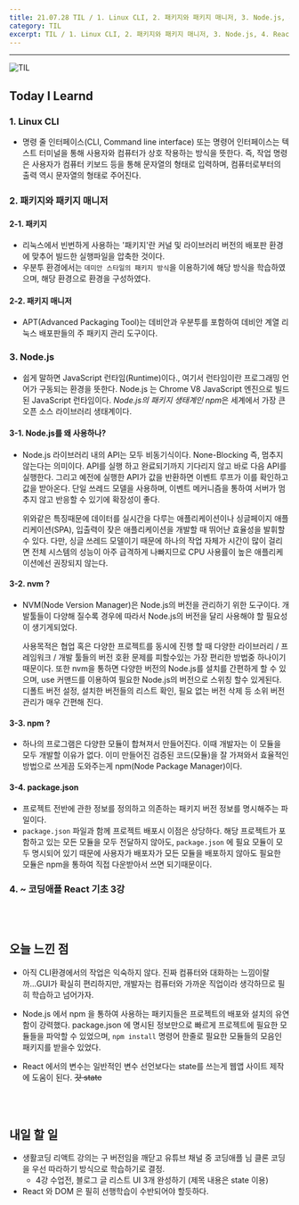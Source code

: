 ```yaml
---
title: 21.07.28 TIL / 1. Linux CLI, 2. 패키지와 패키지 매니저, 3. Node.js, 4. React
category: TIL
excerpt: TIL / 1. Linux CLI, 2. 패키지와 패키지 매니저, 3. Node.js, 4. React
---
```


---

![TIL](https://user-images.githubusercontent.com/83164003/127775612-7464075f-89e7-478e-82ee-dc1c2710a125.jpeg)
## Today I Learnd
### 1. Linux CLI
- 명령 줄 인터페이스(CLI, Command line interface) 또는 명령어 인터페이스는 텍스트 터미널을 통해 사용자와 컴퓨터가 상호 작용하는 방식을 뜻한다. 즉, 작업 명령은 사용자가 컴퓨터 키보드 등을 통해 문자열의 형태로 입력하며, 컴퓨터로부터의 출력 역시 문자열의 형태로 주어진다.

### 2. 패키지와 패키지 매니저
#### 2-1. 패키지
- 리눅스에서 빈번하게 사용하는 '패키지'란 커널 및 라이브러리 버전의 배포판 환경에 맞추어 빌드한 실행파일을 압축한 것이다.
- 우분투 환경에서는 `데미안 스타일의 패키지 방식`을 이용하기에 해당 방식을 학습하였으며, 해당 환경으로 환경을 구성하였다.

#### 2-2. 패키지 매니저
- APT(Advanced Packaging Tool)는 데비안과 우분투를 포함하여 데비안 계열 리눅스 배포판들의 주 패키지 관리 도구이다.

### 3. Node.js
- 쉽게 말하면 JavaScript 런타임(Runtime)이다., 여기서 런타임이란 프로그래밍 언어가 구동되는 환경을 뜻한다. Node.js 는 Chrome V8 JavaScript 엔진으로 빌드된 JavaScript 런타임이다. *Node.js의 패키지 생태계인 npm*은 세계에서 가장 큰 오픈 소스 라이브러리 생태계이다.

#### 3-1. Node.js를 왜 사용하나?
- Node.js 라이브러리 내의 API는 모두 비동기식이다. None-Blocking 즉, 멈추지 않는다는 의미이다. API를 실행 하고 완료되기까지 기다리지 않고 바로 다음 API를 실행한다. 그리고 예전에 실행한 API가 값을 반환하면 이벤트 루프가 이를 확인하고 값을 받아온다. 단일 쓰레드 모델을 사용하며, 이벤트 메커니즘을 통하여 서버가 멈추지 않고 반응할 수 있기에 확장성이 좋다.
 
  위와같은 특징때문에 데이터를 실시간을 다루는 애플리케이션이나 싱글페이지 애플리케이션(SPA), 입출력이 잦은 애플리케이션을 개발할 때 뛰어난 효율성을 발휘할 수 있다. 다만, 싱글 쓰레드 모델이기 때문에 하나의 작업 자체가 시간이 많이 걸리면 전체 시스템의 성능이 아주 급격하게 나빠지므로 CPU 사용률이 높은 애플리케이션에선 권장되지 않는다.
	
#### 3-2. nvm ? 
- NVM(Node Version Manager)은 Node.js의 버전을 관리하기 위한 도구이다. 개발툴들이 다양해 질수록 경우에 따라서 Node.js의 버전을 달리 사용해야 할 필요성이 생기게되었다.

  사용목적은 협업 혹은 다양한 프로젝트를 동시에 진행 할 때 다양한 라이브러리 / 프레임워크 / 개발 툴들의 버전 호환 문제를 피할수있는 가장 편리한 방법중 하나이기 때문이다. 또한 nvm을 통하면 다양한 버전의 Node.js를 설치를 간편하게 할 수 있으며, use 커맨드를 이용하여 필요한 Node.js의 버전으로 스위칭 할수 있게된다. 디폴트 버전 설정, 설치한 버전들의 리스트 확인, 필요 없는 버전 삭제 등 소위 버전 관리가 매우 간편해 진다.
	
#### 3-3. npm ?
- 하나의 프로그램은 다양한 모듈이 합쳐져서 만들어진다. 이때 개발자는 이 모듈을 모두 개발할 이유가 없다. 이미 만들어진 검증된 코드(모듈)을 잘 가져와서 효율적인 방법으로 쓰게끔 도와주는게 npm(Node Package Manager)이다.

#### 3-4. package.json
- 프로젝트 전반에 관한 정보를 정의하고 의존하는 패키지 버전 정보를 명시해주는 파일이다.
- `package.json` 파일과 함께 프로젝트 배포시 이점은 상당하다. 해당 프로젝트가 포함하고 있는 모든 모듈을 모두 전달하지 않아도, `package.json` 에 필요 모듈이 모두 명시되어 있기 때문에 사용자가 배포자가 모든 모듈을 배포하지 않아도 필요한 모듈은 npm을 통하여 직접 다운받아서 쓰면 되기때문이다.

### 4. ~ 코딩애플 React 기초 3강

<br>
<br>

## 오늘 느낀 점
- 아직 CLI환경에서의 작업은 익숙하지 않다. 진짜 컴퓨터와 대화하는 느낌이랄까...GUI가 확실히 편리하지만, 개발자는 컴퓨터와 가까운 직업이라 생각하므로 필히 학습하고 넘어가자.

- Node.js 에서 npm 을 통하여 사용하는 패키지들은 프로젝트의 배포와 설치의 유연함이 강력했다. package.json 에 명시된 정보만으로 빠르게 프로젝트에 필요한 모듈들을 파악할 수 있었으며, `npm install` 명령어 한줄로 필요한 모듈들의 모음인 패키지를 받을수 있었다.

- React 에서의 변수는 일반적인 변수 선언보다는 state를 쓰는게 웹앱 사이트 제작에 도움이 된다. ~~갓 state~~




<br>
<br>

## 내일 할 일
- 생활코딩 리액트 강의는 구 버전임을 깨닫고 유튜브 채널 중 코딩애플 님 클론 코딩을 우선 따라하기 방식으로 학습하기로 결정.
  - 4강 수업전, 블로그 글 리스트 UI 3개 완성하기 (제목 내용은 state 이용)
- React 와 DOM 은 필히 선행학습이 수반되어야 할듯하다.
